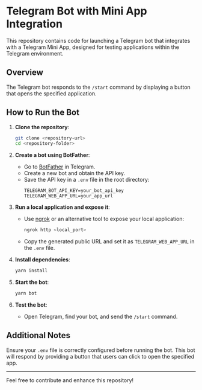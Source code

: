 # Telegram Bot with Mini App Integration

This repository contains code for launching a Telegram bot that integrates with a Telegram Mini App, designed for testing applications within the Telegram environment.

## Overview

The Telegram bot responds to the `/start` command by displaying a button that opens the specified application.

## How to Run the Bot

1. **Clone the repository**:

   ```bash
   git clone <repository-url>
   cd <repository-folder>
   ```

2. **Create a bot using BotFather**:

   - Go to [BotFather](https://t.me/BotFather) in Telegram.
   - Create a new bot and obtain the API key.
   - Save the API key in a `.env` file in the root directory:
     ```
     TELEGRAM_BOT_API_KEY=your_bot_api_key
     TELEGRAM_WEB_APP_URL=your_app_url
     ```

3. **Run a local application and expose it**:

   - Use [ngrok](https://ngrok.com/) or an alternative tool to expose your local application:
     ```bash
     ngrok http <local_port>
     ```
   - Copy the generated public URL and set it as `TELEGRAM_WEB_APP_URL` in the `.env` file.

4. **Install dependencies**:

   ```bash
   yarn install
   ```

5. **Start the bot**:

   ```bash
   yarn bot
   ```

6. **Test the bot**:
   - Open Telegram, find your bot, and send the `/start` command.

## Additional Notes

Ensure your `.env` file is correctly configured before running the bot. This bot will respond by providing a button that users can click to open the specified app.

---

Feel free to contribute and enhance this repository!
